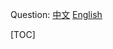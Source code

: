 
Question: 
[中文](https://leetcode-cn.com/problems/229)
[English](https://leetcode.com/problems/229)

[TOC]
